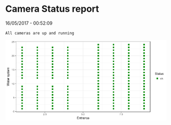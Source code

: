 Camera Status report
================
16/05/2017 - 00:52:09

    All cameras are up and running

![](camreport_files/figure-markdown_github/unnamed-chunk-2-1.png)
